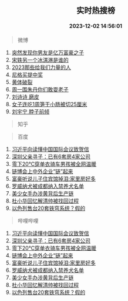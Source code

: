 <div align="center"><h2>实时热搜榜</h2><h4>2023-12-02 14:56:01</h4></div>

> 微博  

1. [突然发现你男友是亿万富豪之子](https://s.weibo.com/weibo?q=%23%E7%AA%81%E7%84%B6%E5%8F%91%E7%8E%B0%E4%BD%A0%E7%94%B7%E5%8F%8B%E6%98%AF%E4%BA%BF%E4%B8%87%E5%AF%8C%E8%B1%AA%E4%B9%8B%E5%AD%90%23&t=31&band_rank=1&Refer=top)<br />
2. [宋轶另一个冰淇淋是谁的](https://s.weibo.com/weibo?q=%23%E5%AE%8B%E8%BD%B6%E5%8F%A6%E4%B8%80%E4%B8%AA%E5%86%B0%E6%B7%87%E6%B7%8B%E6%98%AF%E8%B0%81%E7%9A%84%23&t=31&band_rank=2&Refer=top)<br />
3. [2023那些给我们力量的人](https://s.weibo.com/weibo?q=%232023%E9%82%A3%E4%BA%9B%E7%BB%99%E6%88%91%E4%BB%AC%E5%8A%9B%E9%87%8F%E7%9A%84%E4%BA%BA%23&t=31&band_rank=3&Refer=top)<br />
4. [尼格买提中奖](https://s.weibo.com/weibo?q=%E5%B0%BC%E6%A0%BC%E4%B9%B0%E6%8F%90%E4%B8%AD%E5%A5%96&t=31&band_rank=4&Refer=top)<br />
5. [黄体破裂](https://s.weibo.com/weibo?q=%E9%BB%84%E4%BD%93%E7%A0%B4%E8%A3%82&t=31&band_rank=5&Refer=top)<br />
6. [周一围朱丹你们敢耍老子](https://s.weibo.com/weibo?q=%E5%91%A8%E4%B8%80%E5%9B%B4%E6%9C%B1%E4%B8%B9%E4%BD%A0%E4%BB%AC%E6%95%A2%E8%80%8D%E8%80%81%E5%AD%90&t=31&band_rank=6&Refer=top)<br />
7. [刘诗诗 磨皮](https://s.weibo.com/weibo?q=%E5%88%98%E8%AF%97%E8%AF%97%20%E7%A3%A8%E7%9A%AE&t=31&band_rank=7&Refer=top)<br />
8. [女子连吃1周笋干小肠被切25厘米](https://s.weibo.com/weibo?q=%23%E5%A5%B3%E5%AD%90%E8%BF%9E%E5%90%831%E5%91%A8%E7%AC%8B%E5%B9%B2%E5%B0%8F%E8%82%A0%E8%A2%AB%E5%88%8725%E5%8E%98%E7%B1%B3%23&t=31&band_rank=8&Refer=top)<br />
9. [刘宇宁 脖子前倾](https://s.weibo.com/weibo?q=%E5%88%98%E5%AE%87%E5%AE%81%20%E8%84%96%E5%AD%90%E5%89%8D%E5%80%BE&t=31&band_rank=9&Refer=top)<br />

> 知乎  


> 百度  

1. [习近平向读懂中国国际会议致贺信](https://www.baidu.com/s?wd=%E4%B9%A0%E8%BF%91%E5%B9%B3%E5%90%91%E8%AF%BB%E6%87%82%E4%B8%AD%E5%9B%BD%E5%9B%BD%E9%99%85%E4%BC%9A%E8%AE%AE%E8%87%B4%E8%B4%BA%E4%BF%A1&sa=fyb_news&rsv_dl=fyb_news)<br />
2. [深圳父亲寻子：已有6套房4家公司](https://www.baidu.com/s?wd=%E6%B7%B1%E5%9C%B3%E7%88%B6%E4%BA%B2%E5%AF%BB%E5%AD%90%EF%BC%9A%E5%B7%B2%E6%9C%896%E5%A5%97%E6%88%BF4%E5%AE%B6%E5%85%AC%E5%8F%B8&sa=fyb_news&rsv_dl=fyb_news)<br />
3. [零下20℃穿单衣骑车男孩被全网温暖](https://www.baidu.com/s?wd=%E9%9B%B6%E4%B8%8B20%E2%84%83%E7%A9%BF%E5%8D%95%E8%A1%A3%E9%AA%91%E8%BD%A6%E7%94%B7%E5%AD%A9%E8%A2%AB%E5%85%A8%E7%BD%91%E6%B8%A9%E6%9A%96&sa=fyb_news&rsv_dl=fyb_news)<br />
4. [链博会上中外企业“链”起来](https://www.baidu.com/s?wd=%E9%93%BE%E5%8D%9A%E4%BC%9A%E4%B8%8A%E4%B8%AD%E5%A4%96%E4%BC%81%E4%B8%9A%E2%80%9C%E9%93%BE%E2%80%9D%E8%B5%B7%E6%9D%A5&sa=fyb_news&rsv_dl=fyb_news)<br />
5. [富豪听说儿子住宾馆掉泪:家里房好多](https://www.baidu.com/s?wd=%E5%AF%8C%E8%B1%AA%E5%90%AC%E8%AF%B4%E5%84%BF%E5%AD%90%E4%BD%8F%E5%AE%BE%E9%A6%86%E6%8E%89%E6%B3%AA%3A%E5%AE%B6%E9%87%8C%E6%88%BF%E5%A5%BD%E5%A4%9A&sa=fyb_news&rsv_dl=fyb_news)<br />
6. [罗威纳犬被成都纳入禁养犬名单](https://www.baidu.com/s?wd=%E7%BD%97%E5%A8%81%E7%BA%B3%E7%8A%AC%E8%A2%AB%E6%88%90%E9%83%BD%E7%BA%B3%E5%85%A5%E7%A6%81%E5%85%BB%E7%8A%AC%E5%90%8D%E5%8D%95&sa=fyb_news&rsv_dl=fyb_news)<br />
7. [美少女手办涉黄背后生产链](https://www.baidu.com/s?wd=%E7%BE%8E%E5%B0%91%E5%A5%B3%E6%89%8B%E5%8A%9E%E6%B6%89%E9%BB%84%E8%83%8C%E5%90%8E%E7%94%9F%E4%BA%A7%E9%93%BE&sa=fyb_news&rsv_dl=fyb_news)<br />
8. [杜小华回忆解清帅被找回过程](https://www.baidu.com/s?wd=%E6%9D%9C%E5%B0%8F%E5%8D%8E%E5%9B%9E%E5%BF%86%E8%A7%A3%E6%B8%85%E5%B8%85%E8%A2%AB%E6%89%BE%E5%9B%9E%E8%BF%87%E7%A8%8B&sa=fyb_news&rsv_dl=fyb_news)<br />
9. [以色列售台20套铁穹系统？假的](https://www.baidu.com/s?wd=%E4%BB%A5%E8%89%B2%E5%88%97%E5%94%AE%E5%8F%B020%E5%A5%97%E9%93%81%E7%A9%B9%E7%B3%BB%E7%BB%9F%EF%BC%9F%E5%81%87%E7%9A%84&sa=fyb_news&rsv_dl=fyb_news)<br />

> 哔哩哔哩  

1. [习近平向读懂中国国际会议致贺信](https://www.baidu.com/s?wd=%E4%B9%A0%E8%BF%91%E5%B9%B3%E5%90%91%E8%AF%BB%E6%87%82%E4%B8%AD%E5%9B%BD%E5%9B%BD%E9%99%85%E4%BC%9A%E8%AE%AE%E8%87%B4%E8%B4%BA%E4%BF%A1&sa=fyb_news&rsv_dl=fyb_news)<br />
2. [深圳父亲寻子：已有6套房4家公司](https://www.baidu.com/s?wd=%E6%B7%B1%E5%9C%B3%E7%88%B6%E4%BA%B2%E5%AF%BB%E5%AD%90%EF%BC%9A%E5%B7%B2%E6%9C%896%E5%A5%97%E6%88%BF4%E5%AE%B6%E5%85%AC%E5%8F%B8&sa=fyb_news&rsv_dl=fyb_news)<br />
3. [零下20℃穿单衣骑车男孩被全网温暖](https://www.baidu.com/s?wd=%E9%9B%B6%E4%B8%8B20%E2%84%83%E7%A9%BF%E5%8D%95%E8%A1%A3%E9%AA%91%E8%BD%A6%E7%94%B7%E5%AD%A9%E8%A2%AB%E5%85%A8%E7%BD%91%E6%B8%A9%E6%9A%96&sa=fyb_news&rsv_dl=fyb_news)<br />
4. [链博会上中外企业“链”起来](https://www.baidu.com/s?wd=%E9%93%BE%E5%8D%9A%E4%BC%9A%E4%B8%8A%E4%B8%AD%E5%A4%96%E4%BC%81%E4%B8%9A%E2%80%9C%E9%93%BE%E2%80%9D%E8%B5%B7%E6%9D%A5&sa=fyb_news&rsv_dl=fyb_news)<br />
5. [富豪听说儿子住宾馆掉泪:家里房好多](https://www.baidu.com/s?wd=%E5%AF%8C%E8%B1%AA%E5%90%AC%E8%AF%B4%E5%84%BF%E5%AD%90%E4%BD%8F%E5%AE%BE%E9%A6%86%E6%8E%89%E6%B3%AA%3A%E5%AE%B6%E9%87%8C%E6%88%BF%E5%A5%BD%E5%A4%9A&sa=fyb_news&rsv_dl=fyb_news)<br />
6. [罗威纳犬被成都纳入禁养犬名单](https://www.baidu.com/s?wd=%E7%BD%97%E5%A8%81%E7%BA%B3%E7%8A%AC%E8%A2%AB%E6%88%90%E9%83%BD%E7%BA%B3%E5%85%A5%E7%A6%81%E5%85%BB%E7%8A%AC%E5%90%8D%E5%8D%95&sa=fyb_news&rsv_dl=fyb_news)<br />
7. [美少女手办涉黄背后生产链](https://www.baidu.com/s?wd=%E7%BE%8E%E5%B0%91%E5%A5%B3%E6%89%8B%E5%8A%9E%E6%B6%89%E9%BB%84%E8%83%8C%E5%90%8E%E7%94%9F%E4%BA%A7%E9%93%BE&sa=fyb_news&rsv_dl=fyb_news)<br />
8. [杜小华回忆解清帅被找回过程](https://www.baidu.com/s?wd=%E6%9D%9C%E5%B0%8F%E5%8D%8E%E5%9B%9E%E5%BF%86%E8%A7%A3%E6%B8%85%E5%B8%85%E8%A2%AB%E6%89%BE%E5%9B%9E%E8%BF%87%E7%A8%8B&sa=fyb_news&rsv_dl=fyb_news)<br />
9. [以色列售台20套铁穹系统？假的](https://www.baidu.com/s?wd=%E4%BB%A5%E8%89%B2%E5%88%97%E5%94%AE%E5%8F%B020%E5%A5%97%E9%93%81%E7%A9%B9%E7%B3%BB%E7%BB%9F%EF%BC%9F%E5%81%87%E7%9A%84&sa=fyb_news&rsv_dl=fyb_news)<br />
